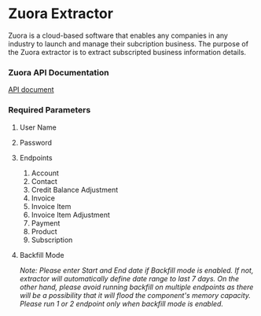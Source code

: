 # Zuora Extractor

Zuora is a cloud-based software that enables any companies in any industry to launch and manage their subcription business. The purpose of the Zuora extractor is to extract subscripted business information details.

### Zuora API Documentation
[API document](https://knowledgecenter.zuora.com/DC_Developers/G_SOAP_API/AB_Getting_started_with_the__SOAP_API)

### Required Parameters

1. User Name
2. Password
3. Endpoints

    1. Account
    2. Contact
    3. Credit Balance Adjustment
    4. Invoice
    5. Invoice Item
    6. Invoice Item Adjustment
    7. Payment
    8. Product
    9. Subscription

4. Backfill Mode

    *Note: Please enter Start and End date if Backfill mode is enabled. If not, extractor will automatically define date range to last 7 days. On the other hand, please avoid running backfill on multiple endpoints as there will be a possibility that it will flood the component's memory capacity. Please run 1 or 2 endpoint only when backfill mode is enabled.*
